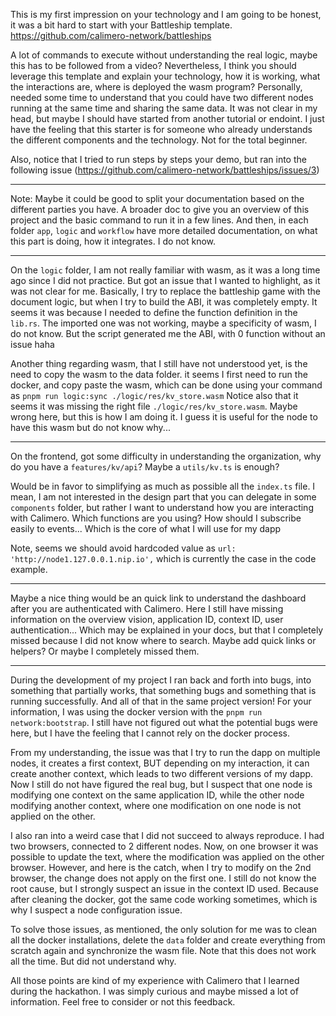 

This is my first impression on your technology and I am going to be honest, it was a bit hard to start with your Battleship template. 
https://github.com/calimero-network/battleships

A lot of commands to execute without understanding the real logic, maybe this has to be followed from a video? Nevertheless, I think you should leverage this template and explain your technology, how it is working, what the interactions are, where is deployed the wasm program? 
Personally, needed some time to understand that you could have two different nodes running at the same time and sharing the same data.
It was not clear in my head, but maybe I should have started from another tutorial or endoint. I just have the feeling that this starter is for someone who already understands the different components and the technology. Not for the total beginner. 

Also, notice that I tried to run steps by steps your demo, but ran into the following issue (https://github.com/calimero-network/battleships/issues/3)

---- 

Note: Maybe it could be good to split your documentation based on the different parties you have. A broader doc to give you an overview of this project and the basic command to run it in a few lines. And then, in each folder `app`, `logic` and `workflow` have more detailed documentation, on what this part is doing, how it integrates. I do not know.

---- 

On the `logic` folder, I am not really familiar with wasm, as it was a long time ago since I did not practice.
But got an issue that I wanted to highlight, as it was not clear for me. Basically, I try to replace the battleship game with the document logic, but when I try to build the ABI, it was completely empty. It seems it was because I needed to define the function definition in the `lib.rs`. The imported one was not working, maybe a specificity of wasm, I do not know. But the script generated me the ABI, with 0 function without an issue haha

Another thing regarding wasm, that I still have not understood yet, is the need to copy the wasm to the data folder. it seems I first need to run the docker, and copy paste the wasm, which can be done using your command as `pnpm run logic:sync ./logic/res/kv_store.wasm`
Notice also that it seems it was missing the right file `./logic/res/kv_store.wasm`. Maybe wrong here, but this is how I am doing it. 
I guess it is useful for the node to have this wasm but do not know why...


----

On the frontend, got some difficulty in understanding the organization, why do you have a `features/kv/api`? Maybe a `utils/kv.ts` is enough?

Would be in favor to simplifying as much as possible all the `index.ts` file. I mean, I am not interested in the design part that you can delegate in some `components` folder, but rather I want to understand how you are interacting with Calimero. Which functions are you using? How should I subscribe easily to events... Which is the core of what I will use for my dapp

Note, seems we should avoid hardcoded value as `url: 'http://node1.127.0.0.1.nip.io',` which is currently the case in the code example. 


----------

Maybe a nice thing would be an quick link to understand the dashboard after you are authenticated with Calimero. Here I still have missing information on the overview vision, application ID, context ID, user authentication...
Which may be explained in your docs, but that I completely missed because I did not know where to search. Maybe add quick links or helpers? Or maybe I completely missed them.


-------

During the development of my project I ran back and forth into bugs, into something that partially works, that something bugs and something that is running successfully. And all of that in the same project version! For your information, I was using the docker version with the `pnpm run network:bootstrap`. I still have not figured out what the potential bugs were here, but I have the feeling that I cannot rely on the docker process.

From my understanding, the issue was that I try to run the dapp on multiple nodes, it creates a first context, BUT depending on my interaction, it can create another context, which leads to two different versions of my dapp. Now I still do not have figured the real bug, but I suspect that one node is modifying one context on the same application ID, while the other node modifying another context, where one modification on one node is not applied on the other.

I also ran into a weird case that I did not succeed to always reproduce. I had two browsers, connected to 2 different nodes. Now, on one browser it was possible to update the text, where the modification was applied on the other browser. However, and here is the catch, when I try to modify on the 2nd browser, the change does not apply on the first one. I still do not know the root cause, but I strongly suspect an issue in the context ID used. Because after cleaning the docker, got the same code working sometimes, which is why I suspect a node configuration issue.

To solve those issues, as mentioned, the only solution for me was to clean all the docker installations, delete the `data` folder and create everything from scratch again and synchronize the wasm file. Note that this does not work all the time. But did not understand why. 

All those points are kind of my experience with Calimero that I learned during the hackathon. I was simply curious and maybe missed a lot of information. Feel free to consider or not this feedback.
